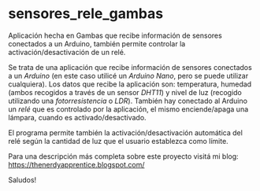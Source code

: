 # sensores_rele_gambas
Aplicación hecha en Gambas que recibe información de sensores conectados a un Arduino, también permite controlar la activación/desactivación de un relé.

Se trata de una aplicación que recibe información de sensores conectados a un *Arduino* (en este caso utilicé un *Arduino Nano*, pero se puede utilizar cualquiera). Los datos que recibe la aplicación son: temperatura, humedad (ambos recogidos a través de un sensor *DHT11*) y nivel de luz (recogido utilizando una *fotorresistencia* o *LDR*). También hay conectado al Arduino un *relé* que es controlado por la aplicación, el mismo enciende/apaga una lámpara, cuando es activado/desactivado.

El programa permite también la activación/desactivación automática del relé según la cantidad de luz que el usuario establezca como límite.

Para una descripción más completa sobre este proyecto visitá mi blog: https://thenerdyapprentice.blogspot.com/

Saludos!
